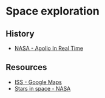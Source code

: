 # Space exploration

## History

* [NASA - Apollo In Real Time](https://apolloinrealtime.org/)

## Resources

* [ISS - Google Maps](http://goo.gle/space-station)
* [Stars in space - NASA](https://www.flickr.com/photos/nasa2explore/48182183752/in/album-72157680091012838/)

